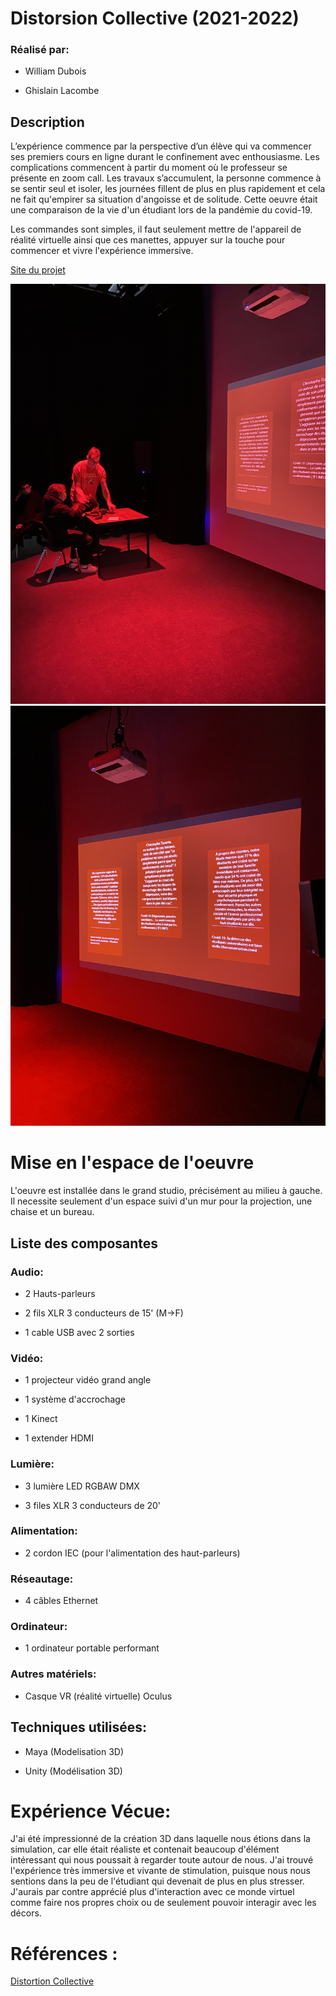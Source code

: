 # Distorsion Collective (2021-2022)
### Réalisé par:

* William Dubois

* Ghislain Lacombe


## Description

L’expérience commence par la perspective d’un élève qui va commencer ses premiers cours en ligne durant le confinement avec enthousiasme. Les complications commencent à partir du moment où le professeur se présente en zoom call. Les travaux s’accumulent, la personne commence à se sentir seul et isoler, les journées fillent de plus en plus rapidement et cela ne fait qu'empirer sa situation d'angoisse et de solitude. Cette oeuvre était une comparaison de la vie d'un étudiant lors de la pandémie du covid-19.

Les commandes sont simples, il faut seulement mettre de l'appareil de réalité virtuelle ainsi que ces manettes, appuyer sur la touche pour commencer et vivre l'expérience immersive.

[Site du projet](https://tim-montmorency.com/2022/projets/Distorsion-collective/docs/web/index.html)


![imagedistortion](https://github.com/SOStoke/Portfolio_Laniel_Kevin_02/blob/main/Distortion_Collective/media/distortion_ensemble_1.jpg)
![imagedistortion](https://github.com/SOStoke/Portfolio_Laniel_Kevin_02/blob/main/Distortion_Collective/media/distortion_ensemble_2.jpg)
# Mise en l'espace de l'oeuvre 

L'oeuvre est installée dans le grand studio, précisément au milieu à gauche. Il necessite seulement d'un espace suivi d'un mur pour la projection, une chaise et un bureau. 

## Liste des composantes
### Audio:

* 2 Hauts-parleurs

* 2 fils XLR 3 conducteurs de 15' (M->F)

* 1 cable USB avec 2 sorties 

### Vidéo:

* 1 projecteur vidéo grand angle 

* 1 système d'accrochage 

* 1 Kinect 

* 1 extender HDMI

### Lumière:

* 3 lumière LED RGBAW DMX

* 3 files XLR 3 conducteurs de 20'

### Alimentation: 

* 2 cordon IEC (pour l'alimentation des haut-parleurs)

### Réseautage: 

* 4 câbles Ethernet

### Ordinateur: 

* 1 ordinateur portable performant 

### Autres matériels: 

* Casque VR (réalité virtuelle)  Oculus 

## Techniques utilisées:
 

* Maya (Modelisation 3D)


* Unity (Modélisation 3D)

# Expérience Vécue: 

J'ai été impressionné de la création 3D dans laquelle nous étions dans la simulation, car elle était réaliste et contenait beaucoup d'élément intéressant qui nous poussait à regarder toute autour de nous. J'ai trouvé l'expérience très immersive et vivante de stimulation, puisque nous nous sentions dans la peu de l'étudiant qui devenait de plus en plus stresser. J'aurais par contre apprécié plus d'interaction avec ce monde virtuel comme faire nos propres choix ou de seulement pouvoir interagir avec les décors. 



 # Références :
 
[Distortion Collective](https://tim-montmorency.com/2022/projets/Distorsion-collective/docs/web/index.html)

